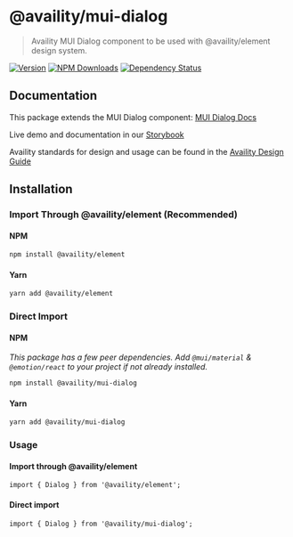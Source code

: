 # @availity/mui-dialog

> Availity MUI Dialog component to be used with @availity/element design system.

[![Version](https://img.shields.io/npm/v/@availity/mui-dialog.svg?style=for-the-badge)](https://www.npmjs.com/package/@availity/mui-dialog)
[![NPM Downloads](https://img.shields.io/npm/dt/@availity/mui-dialog.svg?style=for-the-badge)](https://www.npmjs.com/package/@availity/mui-dialog)
[![Dependency Status](https://img.shields.io/librariesio/release/npm/@availity/mui-dialog?style=for-the-badge)](https://github.com/Availity/element/blob/main/packages/mui-dialog/package.json)

## Documentation

This package extends the MUI Dialog component: [MUI Dialog Docs](https://mui.com/components/dialog/)

Live demo and documentation in our [Storybook](https://availity.github.io/element/?path=/docs/components-dialog-introduction--docs)

Availity standards for design and usage can be found in the [Availity Design Guide](https://zeroheight.com/2e36e50c7)

## Installation

### Import Through @availity/element (Recommended)

#### NPM

```bash
npm install @availity/element
```

#### Yarn

```bash
yarn add @availity/element
```

### Direct Import

#### NPM

_This package has a few peer dependencies. Add `@mui/material` & `@emotion/react` to your project if not already installed._

```bash
npm install @availity/mui-dialog
```

#### Yarn

```bash
yarn add @availity/mui-dialog
```

### Usage

#### Import through @availity/element

```tsx
import { Dialog } from '@availity/element';
```

#### Direct import

```tsx
import { Dialog } from '@availity/mui-dialog';
```
